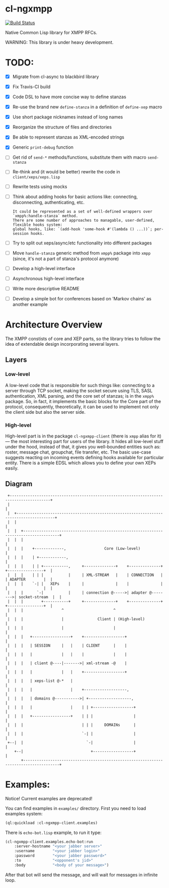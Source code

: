 # cl-ngxmpp


[![Build Status](https://travis-ci.org/grouzen/cl-ngxmpp.svg?branch=development)](https://travis-ci.org/grouzen/cl-ngxmpp)

Native Common Lisp library for XMPP RFCs.

WARNING: This library is under heavy development.

# TODO:

- [X] Migrate from cl-async to blackbird library
- [X] Fix Travis-CI build
- [X] Code DSL to have more concise way to define stanzas
- [X] Re-use the brand new `define-stanza` in a definition of `define-xep` macro
- [X] Use short package nicknames instead of long names
- [X] Reorganize the structure of files and directories
- [X] Be able to represent stanzas as XML-encoded strings
- [X] Generic `print-debug` function
- [ ] Get rid of `send-*` methods/functions, substitute them with macro `send-stanza`
- [ ] Re-think and (it would be better) rewrite the code in `client/xeps/xeps.lisp`
- [ ] Rewrite tests using mocks
- [ ] Think about adding hooks for basic actions like: connecting, disconnecting, authenticating, etc.

      It could be represented as a set of well-defined wrappers over `xmpp%:handle-stanza` method.
      There are some number of approaches to managable, user-defined, flexible hooks system:
      global hooks, like: `(add-hook 'some-hook #'(lambda () ...))`; per-session hooks.

- [ ] Try to split out xeps/async/etc functionality into different packages
- [ ] Move `handle-stanza` generic method from `xmpp%` package into `xmpp`
      (since, it's not a part of stanza's protocol anymore)
- [ ] Develop a high-level interface
- [ ] Asynchronous high-level interface
- [ ] Write more descriptive README
- [ ] Develop a simple bot for conferences based on 'Markov chains' as another example


# Architecture Overview

The XMPP constists of core and XEP parts, so the library tries to follow
the idea of extendable design incorporating several layers.

## Layers

### Low-level

A low-level code that is responsible for such things like:
connecting to a server through TCP socket, making the socket secure using TLS,
SASL authentication, XML parsing, and the core set of stanzas; is in the `xmpp%` package.
So, in fact, it implements the basic blocks for the Core part of the protocol, consequently,
theoretically, it can be used to implement not only the client side but also the server side.

### High-level

High-level part is in the package `cl-ngxmpp-client` (there is `xmpp` alias for it) — the most
interesting part for users of the library. It hides all low-level stuff under the hood,
instead of that, it gives you well-bounded entities such as: roster, message chat, groupchat,
file transfer, etc. The basic use-case suggests reacting on incoming events defining hooks
available for particular entity. There is a simple EDSL which allows you to define your own
XEPs easily.

## Diagram

```
 +----------------------------------------------------------------------------------------+
 |                                                                                        |
 |  +---------------------------------------------------------------------------------------+
 |  |                                                                                       |
 |  |  +--------------------------------------------------------------------------------------+
 |  |  |                                                                                      |
 |  |  |    +-------------,                 Core (Low-level)                                  |
 |  |  |    | +------------,                                                                  |
 |  |  |    | | +-----------,     +--------------+    +--------------+    +----------------+  |
 |  |  |    | | |           |     | XML-STREAM   |    | CONNECTION   |    | ADAPTER        |  |
 |  |  |    `-| |   XEPs    |     |              |    |              |    |                |  |
 |  |  |      `-|           |     | connection @----->| adapter @-------->| socket-stream  |  |
 |  |  |        +-----------+     +--------------+    +--------------+    +----------------+  |
 |  |  |                 ^                      ^                                             |
 |  |  |                 |               Client | (High-level)                                |
 |  |  |                 |                      |                                             |
 |  |  |   +-----------------+    +------------------+                                        |
 |  |  |   | SESSION     |   |    | CLIENT      |    |                                        |
 |  |  |   |             |   |    |             |    |                                        |
 |  |  |   | client @----|------->| xml-stream -@    |                                        |
 |  |  |   |             |   |    +------------------+                                        |
 |  |  |   | xeps-list @-*   |                                                                |
 |  |  |   |                 |    +-------------------,                                       |
 |  |  |   | domains @----------->| +-------------------,                                     |
 |  |  |   |                 |    | | +------------------+                                    |
 |  |  |   +-----------------+    | | |                  |                                    |
 |  |  |                          | | |     DOMAINs      |                                    |
 |  |  |                          `-| |                  |                                    |
 +--|  |                            `-|                  |                                    |
    +--|                              +------------------+                                    |
       +--------------------------------------------------------------------------------------+

```

# Examples:

Notice! Current examples are deprecated!

You can find examples in `examples/` directory.
First you need to load examples system:

```commonlisp
(ql:quickload :cl-ngxmpp-client.examples)
```

There is `echo-bot.lisp` example, to run it type:

```commonlisp
(cl-ngxmpp-client.examples.echo-bot:run
    :server-hostname "<your jabber server>"
    :username        "<your jabber login>"
    :password        "<your jabber password>"
    :to              "<opponent's jid>"
    :body            "<body of your message>")
```

After that bot will send the message, and will wait for messages in infinite loop.
